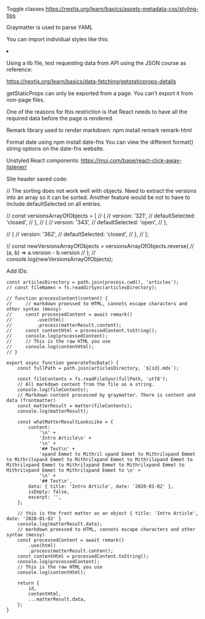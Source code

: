 

Toggle classes
https://nextjs.org/learn/basics/assets-metadata-css/styling-tips

Graymatter is used to parse YAML


You can import individual styles like this:
<li className={utilStyles.listItem}>

Using a lib file, test requesting data from API using the JSON course as reference:

https://nextjs.org/learn/basics/data-fetching/getstaticprops-details


getStaticProps can only be exported from a page. You can’t export it from non-page files.

One of the reasons for this restriction is that React needs to have all the required data before the page is rendered.

Remark library used to render markdown:
npm install remark remark-html

Format date using
npm install date-fns
You can view the different format() string options on the date-fns website.

Unstyled React components:
https://mui.com/base/react-click-away-listener/

Site header saved code:


// The sorting does not work well with objects. Need to extract the versions into an array so it can be sorted. Another feature would be not to have to include defaultSelected on all entries.

// const versionsArrayOfObjects = [
//     {
//         version: '321',
//         defaultSelected: 'closed',
//     },
//     {
//         version: '343',
//         defaultSelected: 'open',
//     },

//     {
//         version: '362',
//         defaultSelected: 'closed',
//     },
// ];

// const newVersionsArrayOfObjects = versionsArrayOfObjects.reverse(
//     (a, b) => a.version - b.version
// );
// console.log(newVersionsArrayOfObjects);

Add IDs:

<!-- https://www.cyishere.dev/blog/toc-for-mdx-with-nextjs
https://github.com/cyishere/nextjs-starter
https://egghead.io/lessons/react-use-mdxprovider-to-control-the-rendering-of-markdown-elements-with-gatsby-mdx

https://mikebifulco.com/posts/mdx-auto-link-headings-with-rehype-slug#automatically-linking-to-headings-in-your-mdx-posts -->



```JS
const articlesDirectory = path.join(process.cwd(), 'articles');
// const fileNames = fs.readdirSync(articlesDirectory);

// function processContent(content) {
//     // markdown proessed to HTML, cannots escape characters and other syntax (messy)
//     const processedContent = await remark()
//         .use(html)
//         .process(matterResult.content);
//     const contentHtml = processedContent.toString();
//     console.log(processedContent);
//     // This is the raw HTML you use
//     console.log(contentHtml);
// }

export async function generateTocData() {
    const fullPath = path.join(articlesDirectory, `${id}.mdx`);

    const fileContents = fs.readFileSync(fullPath, 'utf8');
    // All markdown content from the file as a string.
    console.log(fileContents);
    // Markdown content processed by graymatter. There is content and data (frontmatter)
    const matterResult = matter(fileContents);
    console.log(matterResult);

    const whatMatterResultLooksLike = {
        content:
            '\n' +
            'Intro Article\n' +
            '\n' +
            '## Test\n' +
            'xpand Emmet to Mithril xpand Emmet to Mithrilxpand Emmet to Mithrilxpand Emmet to Mithrilxpand Emmet to Mithrilxpand Emmet to Mithrilxpand Emmet to Mithrilxpand Emmet to Mithrilxpand Emmet to Mithrilxpand Emmet to Mithrilxpand Emmet to \n' +
            '\n' +
            '## Test\n',
        data: { title: 'Intro Article', date: '2020-01-02' },
        isEmpty: false,
        excerpt: '',
    };

    // this is the front matter as an object { title: 'Intro Article', date: '2020-01-02' }
    console.log(matterResult.data);
    // markdown proessed to HTML, cannots escape characters and other syntax (messy)
    const processedContent = await remark()
        .use(html)
        .process(matterResult.content);
    const contentHtml = processedContent.toString();
    console.log(processedContent);
    // This is the raw HTML you use
    console.log(contentHtml);

    return {
        id,
        contentHtml,
        ...matterResult.data,
    };
}

```